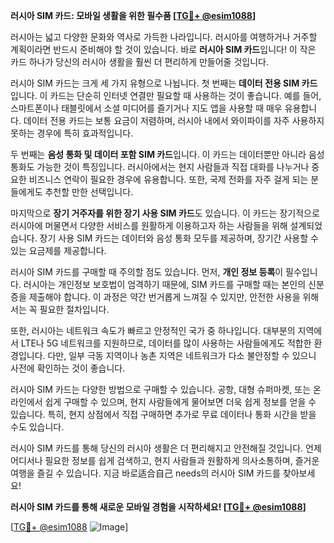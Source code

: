**러시아 SIM 카드: 모바일 생활을 위한 필수품 [[TG💪+ @esim1088](https://t.me/s/esim1088)]**

러시아는 넓고 다양한 문화와 역사로 가득한 나라입니다. 러시아를 여행하거나 거주할 계획이라면 반드시 준비해야 할 것이 있습니다. 바로 **러시아 SIM 카드**입니다! 이 작은 카드 하나가 당신의 러시아 생활을 훨씬 더 편리하게 만들어줄 것입니다.

러시아 SIM 카드는 크게 세 가지 유형으로 나뉩니다. 첫 번째는 **데이터 전용 SIM 카드**입니다. 이 카드는 단순히 인터넷 연결만 필요할 때 사용하는 것이 좋습니다. 예를 들어, 스마트폰이나 태블릿에서 소셜 미디어를 즐기거나 지도 앱을 사용할 때 매우 유용합니다. 데이터 전용 카드는 보통 요금이 저렴하며, 러시아 내에서 와이파이를 자주 사용하지 못하는 경우에 특히 효과적입니다.

두 번째는 **음성 통화 및 데이터 포함 SIM 카드**입니다. 이 카드는 데이터뿐만 아니라 음성 통화도 가능한 것이 특징입니다. 러시아에서는 현지 사람들과 직접 대화를 나누거나 중요한 비즈니스 연락이 필요한 경우에 유용합니다. 또한, 국제 전화를 자주 걸게 되는 분들에게도 추천할 만한 선택입니다.

마지막으로 **장기 거주자를 위한 장기 사용 SIM 카드**도 있습니다. 이 카드는 장기적으로 러시아에 머물면서 다양한 서비스를 원활하게 이용하고자 하는 사람들을 위해 설계되었습니다. 장기 사용 SIM 카드는 데이터와 음성 통화 모두를 제공하며, 장기간 사용할 수 있는 요금제를 제공합니다.

러시아 SIM 카드를 구매할 때 주의할 점도 있습니다. 먼저, **개인 정보 등록**이 필수입니다. 러시아는 개인정보 보호법이 엄격하기 때문에, SIM 카드를 구매할 때는 본인의 신분증을 제출해야 합니다. 이 과정은 약간 번거롭게 느껴질 수 있지만, 안전한 사용을 위해서는 꼭 필요한 절차입니다.

또한, 러시아는 네트워크 속도가 빠르고 안정적인 국가 중 하나입니다. 대부분의 지역에서 LTE나 5G 네트워크를 지원하므로, 데이터를 많이 사용하는 사람들에게도 적합한 환경입니다. 다만, 일부 극동 지역이나 농촌 지역은 네트워크가 다소 불안정할 수 있으니 사전에 확인하는 것이 좋습니다.

러시아 SIM 카드는 다양한 방법으로 구매할 수 있습니다. 공항, 대형 슈퍼마켓, 또는 온라인에서 쉽게 구매할 수 있으며, 현지 사람들에게 물어보면 더욱 쉽게 정보를 얻을 수 있습니다. 특히, 현지 상점에서 직접 구매하면 추가로 무료 데이터나 통화 시간을 받을 수도 있습니다.

러시아 SIM 카드를 통해 당신의 러시아 생활은 더 편리해지고 안전해질 것입니다. 언제 어디서나 필요한 정보를 쉽게 검색하고, 현지 사람들과 원활하게 의사소통하며, 즐거운 여행을 즐길 수 있습니다. 지금 바로适合自己 needs의 러시아 SIM 카드를 찾아보세요!

**러시아 SIM 카드를 통해 새로운 모바일 경험을 시작하세요! [[TG💪+ @esim1088](https://t.me/s/esim1088)]**

[[TG💪+ @esim1088](https://t.me/s/esim1088) ![Image](https://i.postimg.cc/Y0z9fWf4/image.png)]
